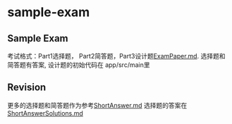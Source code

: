 # sample-exam

## Sample Exam
考试格式：Part1选择题， Part2简答题，Part3设计题[ExamPaper.md](./ExamPaper.md).
选择题和简答题有答案, 设计题的初始代码在 app/src/main里

## Revision
更多的选择题和简答题作为参考[ShortAnswer.md](./ShortAnswer.md)
选择题的答案在[ShortAnswerSolutions.md](./ShortAnswerSolutions.md)
